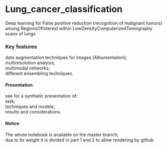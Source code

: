 # Lung_cancer_classification
Deep learning for False positive reduction (recognition of malignant tumors) among RegionsOfInterest within LowDensityComputerizedTomography scans of lungs

### Key features
data augmentation techniques for images (Albumentaiton);  
multiresolution analysis;  
multimodal networks;  
different ensembling techniques.
#### Presentation
see for a synthetic presentation of:  
task;  
techniques and models;  
results and considerations.

#### Notice
The whole notebook is available on the master branch;  
due to its weight it is divided in part 1 and 2 to allow rendering by github
